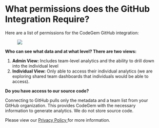 # What permissions does the GitHub Integration Require?

Here are a list of permissions for the CodeGem GitHub integration:

<figure><img src="https://d15txwkj13xtvh.cloudfront.net/downloads.intercomcdn.com/i/o/531425826/4044bd20495c49364afcf8a7/image.png" /></figure>

**Who can see what data and at what level? There are two views:**

1.  **Admin View:** Includes team-level analytics and the ability to drill down into the individual level
2.  **Individual View:** Only able to access their individual analytics (we are exploring shared team dashboards that individuals would be able to access).

**Do you have access to our source code?**

Connecting to GitHub pulls only the metadata and a team list from your GitHub organization. This provides CodeGem with the necessary information to generate analytics. We do not store source code.

Please view our [Privacy Policy ](https://www.notion.so/codegem/Privacy-Policy-9c9877b25dce415ea1c8d98fbe85741c)for more information.

